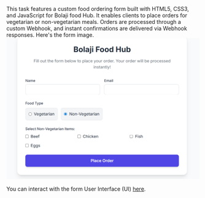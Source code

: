 This task features a custom food ordering form built with HTML5, CSS3, and JavaScript for Bolaji food Hub. It enables clients to place orders for vegetarian or non-vegetarian meals. Orders are processed through a custom Webhook, and instant confirmations are delivered via Webhook responses. Here's the form image.![Food Ordering Form Screenshot](/image/Food_Automation.png)
 
 You can interact with the form User Interface (UI) <a href="https://bolajianalyst.github.io/Food_Ordering_Form/">here</a>.
